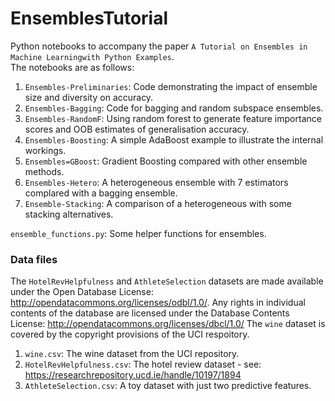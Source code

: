 # EnsemblesTutorial
Python notebooks to accompany the paper `A Tutorial on Ensembles in Machine Learningwith Python Examples`.  
The notebooks are as follows:  
1. `Ensembles-Preliminaries`: Code demonstrating the impact of ensemble size and diversity on accuracy.
2. `Ensembles-Bagging`: Code for bagging and random subspace ensembles.
3. `Ensembles-RandomF`: Using random forest to generate feature importance scores and OOB estimates of generalisation accuracy.
4. `Ensembles-Boosting`: A simple AdaBoost example to illustrate the internal workings.
5. `Ensembles=GBoost`: Gradient Boosting compared with other ensemble methods. 
6. `Ensembles-Hetero`: A heterogeneous ensemble with 7 estimators complared with a bagging ensemble.
7. `Ensemble-Stacking`: A comparison of a heterogeneous with some stacking alternatives.

`ensemble_functions.py`: Some helper functions for ensembles.

### Data files

The `HotelRevHelpfulness`  and `AthleteSelection` datasets are made available under the Open Database License: http://opendatacommons.org/licenses/odbl/1.0/. Any rights in individual contents of the database are licensed under the Database Contents License: http://opendatacommons.org/licenses/dbcl/1.0/
The `wine` dataset is covered by the copyright provisions of the UCI respoitory.


1. `wine.csv`: The wine dataset from the UCI repository.
2. `HotelRevHelpfulness.csv`: The hotel review dataset - see: https://researchrepository.ucd.ie/handle/10197/1894
3. `AthleteSelection.csv`: A toy dataset with just two predictive features.
